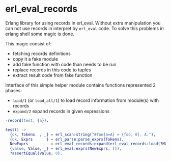 # erl_eval_records
Erlang library for using records in erl_eval. Without extra manipulation you can not use records in interpret by `erl_eval` code. To solve this problems in erlang shell some magic is done.

This magic consist of:
 * fetching records definitions
 * copy it a fake module
 * add fake function with code than needs to be run
 * replace records in this code to tuples
 * extract result code from fake function

Interface of this simple helper module contains functions represented 2 phases:
 * `load/1` (or `load_all/1`) to load record information from module(s) with records
 * `expand/2` expand records in given expressions


```erlang
-record(test, {a}).

test() ->
  {ok, Tokens  , _} = erl_scan:string("#foo{a=A} = {foo, 0}, A."),
  {ok, Exprs      } = erl_parse:parse_exprs(Tokens),
  NewExprs          = erl_eval_records:expand(erl_eval_records:load(?MODULE), Exprs),
  {value, Value, _} = erl_eval:exprs(NewExprs, []),
  ?assertEqual(Value, 0).
```
